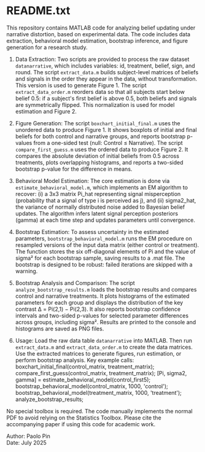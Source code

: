 README.txt
==========

This repository contains MATLAB code for analyzing belief updating under narrative distortion,
based on experimental data. The code includes data extraction, behavioral model estimation,
bootstrap inference, and figure generation for a research study.

1. Data Extraction:
Two scripts are provided to process the raw dataset `datanarrative`, which includes variables: id, treatment, belief, sign, and round. 
The script `extract_data.m` builds subject-level matrices of beliefs and signals in the order they appear in the data, 
without transformation. This version is used to generate Figure 1. 
The script `extract_data_order.m` reorders data so that all subjects start below belief 0.5: if a subject's first belief is 
above 0.5, both beliefs and signals are symmetrically flipped. This normalization is used for model estimation and Figure 2.

2. Figure Generation:
The script `boxchart_initial_final.m` uses the unordered data to produce Figure 1. It shows boxplots of initial and final beliefs
for both control and narrative groups, and reports bootstrap p-values from a one-sided test (null: Control ≤ Narrative).
The script `compare_first_guess.m` uses the ordered data to produce Figure 2. It compares the absolute deviation of initial beliefs
from 0.5 across treatments, plots overlapping histograms, and reports a two-sided bootstrap p-value for the difference in means.

3. Behavioral Model Estimation:
The core estimation is done via `estimate_behavioral_model.m`, which implements an EM algorithm to recover:
(i) a 3x3 matrix Pi_hat representing signal misperception (probability that a signal of type i is perceived as j),
and (ii) sigma2_hat, the variance of normally distributed noise added to Bayesian belief updates.
The algorithm infers latent signal perception posteriors (gamma) at each time step and updates parameters until convergence.

4. Bootstrap Estimation:
To assess uncertainty in the estimated parameters, `bootstrap_behavioral_model.m` runs the EM procedure on resampled versions
of the input data matrix (either control or treatment). The function stores the six off-diagonal elements of Pi and the value of sigma²
for each bootstrap sample, saving results to a .mat file. The bootstrap is designed to be robust: failed iterations are skipped with a warning.

5. Bootstrap Analysis and Comparison:
The script `analyze_bootstrap_results.m` loads the bootstrap results and compares control and narrative treatments.
It plots histograms of the estimated parameters for each group and displays the distribution of the key contrast 
Δ = Pi(2,1) − Pi(2,3). It also reports bootstrap confidence intervals and two-sided p-values for selected parameter differences 
across groups, including sigma². Results are printed to the console and histograms are saved as PNG files.

6. Usage:
Load the raw data table `datanarrative` into MATLAB. Then run `extract_data.m` and `extract_data_order.m` to create
the data matrices. Use the extracted matrices to generate figures, run estimation, or perform bootstrap analysis.
Key example calls:
   boxchart_initial_final(control_matrix, treatment_matrix);
   compare_first_guess(control_matrix, treatment_matrix);
   [Pi, sigma2, gamma] = estimate_behavioral_model(control_first5);
   bootstrap_behavioral_model(control_matrix, 1000, 'control');
   bootstrap_behavioral_model(treatment_matrix, 1000, 'treatment');
   analyze_bootstrap_results;

No special toolbox is required. The code manually implements the normal PDF to avoid relying on the Statistics Toolbox.
Please cite the accompanying paper if using this code for academic work.

Author: Paolo Pin  
Date: July 2025
